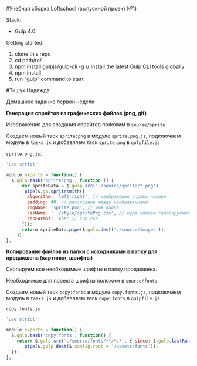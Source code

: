 #Учебная сборка Loftschool (выпускной проект №1) 

Stack:
 - Gulp 4.0
 
Getting started:

1. clone this repo
2. cd path/to/
3. npm install gulpjs/gulp-cli -g  // Install the latest Gulp CLI tools globally
4. npm install
6. run "gulp" command to start

#Тишук Надежда

Домашнее задание первой недели

**Генерация спрайтов из графических файлов (png, gif)**

Изображения для создания спрайтов положим в `sourse/sprite`

Создаем новый таск `sprite:png` в модуле `sprite.png.js`, подключаем модуль в `tasks.js` и добавляем таск `sprite:png` в `gulpfile.js`

`sprite.png.js`:

```javascript
'use strict';

module.exports = function() {
  $.gulp.task('sprite:png', function () {
	  var spriteData = $.gulp.src('./source/sprite/*.png')
	  .pipe($.gp.spritesmith({
	    algorithm: 'left-right', // изображения справа налево
	    padding: 40, // расстояние между изображениями
	    imgName: 'sprite.png', // имя файла
	    cssName: '../style/spritePng.css', // куда кладем генерируемый css и его имя файла
	    cssFormat: 'css' // тип css
	  }));
	  return spriteData.pipe($.gulp.dest('./source/images'));
	});
};
```

**Копирование файлов из папки с исходниками в папку для продакшена (картинки, шрифты)**

Скопируем все необходимые шрифты в папку продакшена.

Необходимые для проекта шрифты положим в `sourse/fonts`

Создаем новый таск `copy:fonts` в модуле `copy.fonts.js`, подключаем модуль в `tasks.js` и добавляем таск `copy:fonts` в `gulpfile.js`

`copy.fonts.js`
```javascript
'use strict';

module.exports = function() {
  $.gulp.task('copy:fonts', function() {
    return $.gulp.src('./source/fonts/**/*.*', { since: $.gulp.lastRun('copy:fonts') })
      .pipe($.gulp.dest($.config.root + '/assets/fonts'));
  });
};
```
